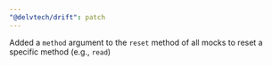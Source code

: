 ```yaml
---
"@delvtech/drift": patch
---
```


Added a `method` argument to the `reset` method of all mocks to reset a specific method (e.g., `read`)
